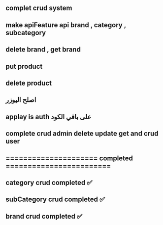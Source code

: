 ## complet crud system
## make apiFeature api brand , category , subcategory
## delete brand , get brand 
## put product
## delete product
## اصلح اليوزر
## applay is auth على باقي الكود
## complete crud admin delete update get and crud user

## ===================== completed ========================
## category crud completed ✅
## subCategory crud completed ✅
## brand crud completed ✅